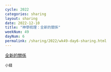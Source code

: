 ```yaml
---
cycle: 2022
categories: sharing
layout: sharing
date: 2022-12-10
title: "神學梳理：全新的關係"
weekNum: 49
dayNum: 6
permalink: /sharing/2022/wk49-day6-sharing.html
---
```


[全新的關係](https://eccseattle.github.io/media/sharing/2022/wk049/2022-12-10-bin.m4a)

`小錢`

